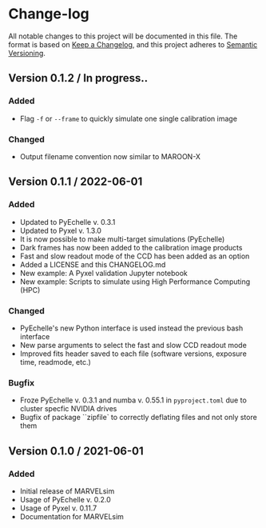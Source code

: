 # Change-log

All notable changes to this project will be documented in this file. The format is based on [Keep a Changelog](https://keepachangelog.com/en/1.0.0/), and this project adheres to [Semantic Versioning](https://semver.org/spec/v2.0.0.html).



## Version 0.1.2 / In progress..

### Added

* Flag `-f` or `--frame` to quickly simulate one single calibration image

### Changed

* Output filename convention now similar to MAROON-X



## Version 0.1.1 / 2022-06-01

### Added

* Updated to PyEchelle v. 0.3.1
* Updated to Pyxel v. 1.3.0
* It is now possible to make multi-target simulations (PyEchelle)
* Dark frames has now been added to the calibration image products
* Fast and slow readout mode of the CCD has been added as an option
* Added a LICENSE and this CHANGELOG.md
* New example: A Pyxel validation Jupyter notebook
* New example: Scripts to simulate using High Performance Computing (HPC)

### Changed

* PyEchelle's new Python interface is used instead the previous bash interface
* New parse arguments to select the fast and slow CCD readout mode
* Improved fits header saved to each file (software versions, exposure time, readmode, etc.)

### Bugfix

* Froze PyEchelle v. 0.3.1 and numba v. 0.55.1 in ``pyproject.toml`` due to cluster specfic NVIDIA drives
* Bugfix of package ``zipfile` to correctly deflating files and not only store them



## Version 0.1.0 / 2021-06-01

### Added

* Initial release of MARVELsim
* Usage of PyEchelle v. 0.2.0
* Usage of Pyxel v. 0.11.7
* Documentation for MARVELsim
